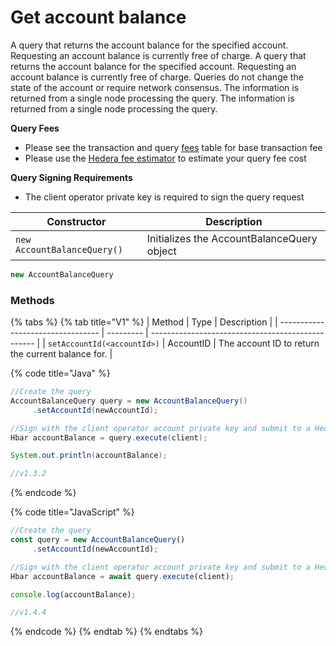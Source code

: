 # Get account balance

A query that returns the account balance for the specified account. Requesting an account balance is currently free of charge. A query that returns the account balance for the specified account. Requesting an account balance is currently free of charge. Queries do not change the state of the account or require network consensus. The information is returned from a single node processing the query. The information is returned from a single node processing the query.

**Query Fees**

* Please see the transaction and query [fees](../../../../networks/mainnet/fees/#transaction-and-query-fees) table for base transaction fee
* Please use the [Hedera fee estimator](https://hedera.com/fees) to estimate your query fee cost

**Query Signing Requirements**

* The client operator private key is required to sign the query request

| Constructor                 | Description                                |
| --------------------------- | ------------------------------------------ |
| `new AccountBalanceQuery()` | Initializes the AccountBalanceQuery object |

```java
new AccountBalanceQuery
```

### Methods

{% tabs %}
{% tab title="V1" %}
| Method                            | Type      | Description                                       |
| --------------------------------- | --------- | ------------------------------------------------- |
| `setAccountId(<accountId>)` | AccountID | The account ID to return the current balance for. |

{% code title="Java" %}
```java
//Create the query
AccountBalanceQuery query = new AccountBalanceQuery()
     .setAccountId(newAccountId);

//Sign with the client operator account private key and submit to a Hedera network
Hbar accountBalance = query.execute(client);

System.out.println(accountBalance);

//v1.3.2
```
{% endcode %}

{% code title="JavaScript" %}
```javascript
//Create the query
const query = new AccountBalanceQuery()
     .setAccountId(newAccountId);

//Sign with the client operator account private key and submit to a Hedera network
Hbar accountBalance = await query.execute(client);

console.log(accountBalance);

//v1.4.4
```
{% endcode %}
{% endtab %}
{% endtabs %}
